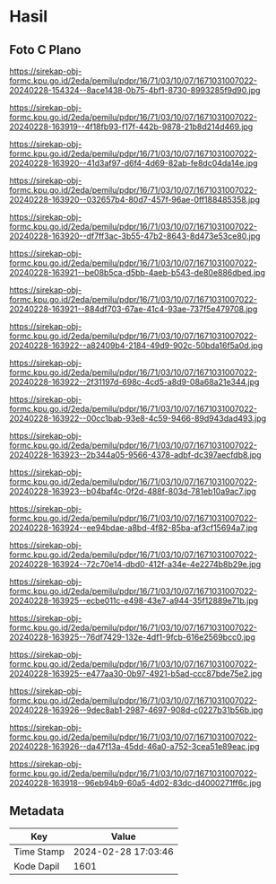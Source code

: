 # Hasil

## Foto C Plano

https://sirekap-obj-formc.kpu.go.id/2eda/pemilu/pdpr/16/71/03/10/07/1671031007022-20240228-154324--8ace1438-0b75-4bf1-8730-8993285f9d90.jpg

https://sirekap-obj-formc.kpu.go.id/2eda/pemilu/pdpr/16/71/03/10/07/1671031007022-20240228-163919--4f18fb93-f17f-442b-9878-21b8d214d469.jpg

https://sirekap-obj-formc.kpu.go.id/2eda/pemilu/pdpr/16/71/03/10/07/1671031007022-20240228-163920--41d3af97-d6f4-4d69-82ab-fe8dc04da14e.jpg

https://sirekap-obj-formc.kpu.go.id/2eda/pemilu/pdpr/16/71/03/10/07/1671031007022-20240228-163920--032657b4-80d7-457f-96ae-0ff188485358.jpg

https://sirekap-obj-formc.kpu.go.id/2eda/pemilu/pdpr/16/71/03/10/07/1671031007022-20240228-163920--df7ff3ac-3b55-47b2-8643-8d473e53ce80.jpg

https://sirekap-obj-formc.kpu.go.id/2eda/pemilu/pdpr/16/71/03/10/07/1671031007022-20240228-163921--be08b5ca-d5bb-4aeb-b543-de80e886dbed.jpg

https://sirekap-obj-formc.kpu.go.id/2eda/pemilu/pdpr/16/71/03/10/07/1671031007022-20240228-163921--884df703-67ae-41c4-93ae-737f5e479708.jpg

https://sirekap-obj-formc.kpu.go.id/2eda/pemilu/pdpr/16/71/03/10/07/1671031007022-20240228-163922--a82409b4-2184-49d9-902c-50bda16f5a0d.jpg

https://sirekap-obj-formc.kpu.go.id/2eda/pemilu/pdpr/16/71/03/10/07/1671031007022-20240228-163922--2f31197d-698c-4cd5-a8d9-08a68a21e344.jpg

https://sirekap-obj-formc.kpu.go.id/2eda/pemilu/pdpr/16/71/03/10/07/1671031007022-20240228-163922--00cc1bab-93e8-4c59-9466-89d943dad493.jpg

https://sirekap-obj-formc.kpu.go.id/2eda/pemilu/pdpr/16/71/03/10/07/1671031007022-20240228-163923--2b344a05-9566-4378-adbf-dc397aecfdb8.jpg

https://sirekap-obj-formc.kpu.go.id/2eda/pemilu/pdpr/16/71/03/10/07/1671031007022-20240228-163923--b04baf4c-0f2d-488f-803d-781eb10a9ac7.jpg

https://sirekap-obj-formc.kpu.go.id/2eda/pemilu/pdpr/16/71/03/10/07/1671031007022-20240228-163924--ee94bdae-a8bd-4f82-85ba-af3cf15694a7.jpg

https://sirekap-obj-formc.kpu.go.id/2eda/pemilu/pdpr/16/71/03/10/07/1671031007022-20240228-163924--72c70e14-dbd0-412f-a34e-4e2274b8b29e.jpg

https://sirekap-obj-formc.kpu.go.id/2eda/pemilu/pdpr/16/71/03/10/07/1671031007022-20240228-163925--ecbe011c-e498-43e7-a944-35f12889e71b.jpg

https://sirekap-obj-formc.kpu.go.id/2eda/pemilu/pdpr/16/71/03/10/07/1671031007022-20240228-163925--76df7429-132e-4df1-9fcb-616e2569bcc0.jpg

https://sirekap-obj-formc.kpu.go.id/2eda/pemilu/pdpr/16/71/03/10/07/1671031007022-20240228-163925--e477aa30-0b97-4921-b5ad-ccc87bde75e2.jpg

https://sirekap-obj-formc.kpu.go.id/2eda/pemilu/pdpr/16/71/03/10/07/1671031007022-20240228-163926--9dec8ab1-2987-4697-908d-c0227b31b56b.jpg

https://sirekap-obj-formc.kpu.go.id/2eda/pemilu/pdpr/16/71/03/10/07/1671031007022-20240228-163926--da47f13a-45dd-46a0-a752-3cea51e89eac.jpg

https://sirekap-obj-formc.kpu.go.id/2eda/pemilu/pdpr/16/71/03/10/07/1671031007022-20240228-163918--96eb94b9-60a5-4d02-83dc-d4000271ff6c.jpg


## Metadata

| Key        | Value               |
| ---------- | ------------------- |
| Time Stamp | 2024-02-28 17:03:46 |
| Kode Dapil | 1601                |



